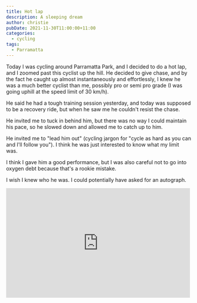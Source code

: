 ```yaml
---
title: Hot lap
description: A sleeping dream
author: christie
pubDate: 2021-11-30T11:00:00+11:00
categories:
  - cycling
tags:
  - Parramatta
---
```


Today I was cycling around Parramatta Park, and I decided to do a hot lap, and I zoomed past this cyclist up the hill. He decided to give chase, and by the fact he caught up almost instantaneously and effortlessly, I knew he was a much better cyclist than me, possibly pro or semi pro grade (I was going uphill at the speed limit of 30 km/h).

He said he had a tough training session yesterday, and today was supposed to be a recovery ride, but when he saw me he couldn't resist the chase.

He invited me to tuck in behind him, but there was no way I could maintain his pace, so he slowed down and allowed me to catch up to him.

He invited me to "lead him out" (cycling jargon for "cycle as hard as you can and I'll follow you"). I think he was just interested to know what my limit was.

I think I gave him a good performance, but I was also careful not to go into oxygen debt because that's a rookie mistake.

I wish I knew who he was. I could potentially have asked for an autograph.

<iframe src="https://www.facebook.com/plugins/post.php?href=https%3A%2F%2Fwww.facebook.com%2Fchris1.tham%2Fposts%2Fpfbid0SQ4fgZPS6swMVJxrqY92jQ57JpsS33doqC87FxPesSFdDYxKswkkjnRcpLYz22sVl&show_text=true&width=500" width="500" height="298" style="border:none;overflow:hidden" scrolling="no" frameborder="0" allowfullscreen="true" allow="autoplay; clipboard-write; encrypted-media; picture-in-picture; web-share"></iframe>
